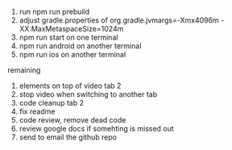 1. run npm run prebuild
2. adjust gradle.properties of org.gradle.jvmargs=-Xmx4096m -XX:MaxMetaspaceSize=1024m
3. npm run start on one terminal
4. npm run android on another terminal
5. npm run ios on another terminal



remaining
1. elements on top of video tab 2
2. stop video when switching to another tab
3. code cleanup tab 2
4. fix readme
5. code review, remove dead code
6. review google docs if somehting is missed out
7. send to email the github repo

